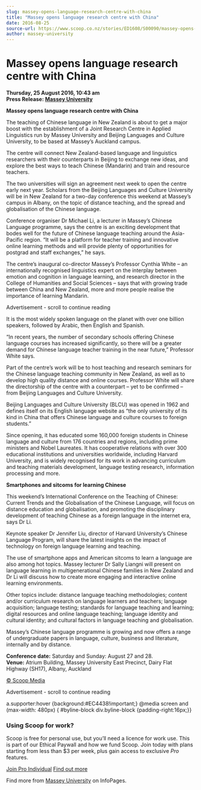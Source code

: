 ```yaml
---
slug: massey-opens-language-research-centre-with-china
title: "Massey opens language research centre with China"
date: 2016-08-25
source-url: https://www.scoop.co.nz/stories/ED1608/S00090/massey-opens-language-research-centre-with-china.htm
author: massey-university
---
```

Massey opens language research centre with China
================================================

**Thursday, 25 August 2016, 10:43 am**  
**Press Release: [Massey University](https://info.scoop.co.nz/Massey_University)**

**Massey opens language research centre with China**

The teaching of Chinese language in New Zealand is about to get a major boost with the establishment of a Joint Research Centre in Applied Linguistics run by Massey University and Beijing Languages and Culture University, to be based at Massey’s Auckland campus.

The centre will connect New Zealand-based language and linguistics researchers with their counterparts in Beijing to exchange new ideas, and explore the best ways to teach Chinese (Mandarin) and train and resource teachers.

The two universities will sign an agreement next week to open the centre early next year. Scholars from the Beijing Languages and Culture University will be in New Zealand for a two-day conference this weekend at Massey’s campus in Albany, on the topic of distance teaching, and the spread and globalisation of the Chinese language.

Conference organiser Dr Michael Li, a lecturer in Massey’s Chinese Language programme, says the centre is an exciting development that bodes well for the future of Chinese language teaching around the Asia-Pacific region. “It will be a platform for teacher training and innovative online learning methods and will provide plenty of opportunities for postgrad and staff exchanges,” he says.

The centre’s inaugural co-director Massey’s Professor Cynthia White – an internationally recognised linguistics expert on the interplay between emotion and cognition in language learning, and research director in the College of Humanities and Social Sciences – says that with growing trade between China and New Zealand, more and more people realise the importance of learning Mandarin.

Advertisement - scroll to continue reading





It is the most widely spoken language on the planet with over one billion speakers, followed by Arabic, then English and Spanish.

“In recent years, the number of secondary schools offering Chinese language courses has increased significantly, so there will be a greater demand for Chinese language teacher training in the near future,” Professor White says.

Part of the centre’s work will be to host teaching and research seminars for the Chinese language teaching community in New Zealand, as well as to develop high quality distance and online courses. Professor White will share the directorship of the centre with a counterpart – yet to be confirmed – from Beijing Languages and Culture University.

Beijing Languages and Culture University (BLCU) was opened in 1962 and defines itself on its English language website as “the only university of its kind in China that offers Chinese language and culture courses to foreign students.”

  
Since opening, it has educated some 160,000 foreign students in Chinese language and culture from 176 countries and regions, including prime ministers and Nobel Laureates. It has cooperative relations with over 300 educational institutions and universities worldwide, including Harvard University, and is widely recognised for its work in advancing curriculum and teaching materials development, language testing research, information processing and more.

**Smartphones and sitcoms for learning Chinese**

This weekend’s International Conference on the Teaching of Chinese: Current Trends and the Globalisation of the Chinese Language, will focus on distance education and globalisation, and promoting the disciplinary development of teaching Chinese as a foreign language in the internet era, says Dr Li.

Keynote speaker Dr Jennifer Liu, director of Harvard University’s Chinese Language Program, will share the latest insights on the impact of technology on foreign language learning and teaching.

The use of smartphone apps and American sitcoms to learn a language are also among hot topics. Massey lecturer Dr Sally Liangni will present on language learning in multigenerational Chinese families in New Zealand and Dr Li will discuss how to create more engaging and interactive online learning environments.

Other topics include: distance language teaching methodologies; content and/or curriculum research on language learners and teachers; language acquisition; language testing; standards for language teaching and learning; digital resources and online language teaching; language identity and cultural identity; and cultural factors in language teaching and globalisation.

Massey’s Chinese language programme is growing and now offers a range of undergraduate papers in language, culture, business and literature, internally and by distance.

**Conference date:** Saturday and Sunday: August 27 and 28.  
**Venue:** Atrium Building, Massey University East Precinct, Dairy Flat Highway (SH17), Albany, Auckland  

[© Scoop Media](http://www.scoop.co.nz/about/terms.html)  

Advertisement - scroll to continue reading



a.supporter:hover {background:#EC4438!important;} @media screen and (max-width: 480px) { #byline-block div.byline-block {padding-right:16px;}}

### Using Scoop for work?

Scoop is free for personal use, but you’ll need a licence for work use. This is part of our Ethical Paywall and how we fund Scoop. Join today with plans starting from less than $3 per week, plus gain access to exclusive _Pro_ features.  
  
[Join Pro Individual](https://pro.scoop.co.nz/Individual/?from=ProIn24) [Find out more](https://pro.scoop.co.nz/using-scoop-for-work/?from=ProIn24)

Find more from [Massey University](https://info.scoop.co.nz/Massey_University) on InfoPages.